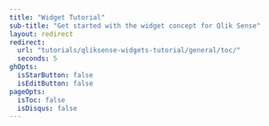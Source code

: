 ```yaml
---
title: "Widget Tutorial"
sub-title: "Get started with the widget concept for Qlik Sense"
layout: redirect
redirect:
  url: "tutorials/qliksense-widgets-tutorial/general/toc/"
  seconds: 5
ghOpts:
  isStarButton: false
  isEditButton: false
pageOpts:
  isToc: false
  isDisqus: false
---
```

